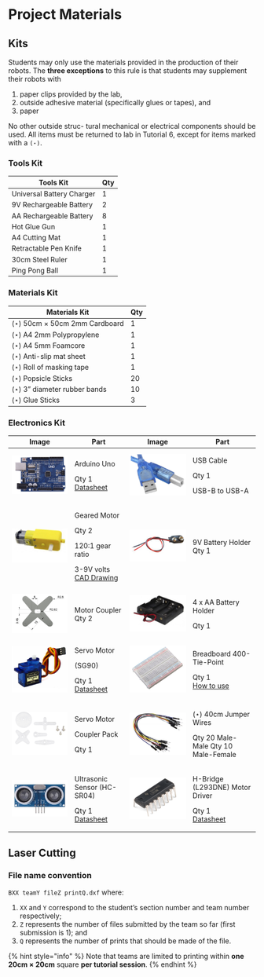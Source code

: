 # Project Materials

## Kits

Students may only use the materials provided in the production of their robots. The **three exceptions** to this rule is that students may supplement their robots with

1. paper clips provided by the lab,
2. outside adhesive material (specifically glues or tapes), and
3. paper

No other outside struc- tural mechanical or electrical components should be used. All items must be returned to lab in Tutorial 6, except for items marked with a `(⋆)`.

### Tools Kit

| Tools Kit                 | Qty |
| ------------------------- | --- |
| Universal Battery Charger | 1   |
| 9V Rechargeable Battery   | 2   |
| AA Rechargeable Battery   | 8   |
| Hot Glue Gun              | 1   |
| A4 Cutting Mat            | 1   |
| Retractable Pen Knife     | 1   |
| 30cm Steel Ruler          | 1   |
| Ping Pong Ball            | 1   |

### Materials Kit

| Materials Kit                 | Qty |
| ----------------------------- | --- |
| (⋆) 50cm × 50cm 2mm Cardboard | 1   |
| (⋆) A4 2mm Polypropylene      | 1   |
| (⋆) A4 5mm Foamcore           | 1   |
| (⋆) Anti-slip mat sheet       | 1   |
| (⋆) Roll of masking tape      | 1   |
| (⋆) Popsicle Sticks           | 20  |
| (⋆) 3” diameter rubber bands  | 10  |
| (⋆) Glue Sticks               | 3   |

### Electronics Kit

| Image                                                                                    | Part                                                                                                                                               | Image                                                                                | Part                                                                                                                                     |
| ---------------------------------------------------------------------------------------- | -------------------------------------------------------------------------------------------------------------------------------------------------- | ------------------------------------------------------------------------------------ | ---------------------------------------------------------------------------------------------------------------------------------------- |
| <img src="../.gitbook/assets/arduino.png" alt="" data-size="original">                   | <p>Arduino Uno</p><p>Qty 1<br><a href="https://store-usa.arduino.cc/products/arduino-uno-rev3/">Datasheet</a></p>                                  | <img src="../.gitbook/assets/usb-cable.png" alt="" data-size="original">             | <p>USB Cable</p><p>Qty 1</p><p>USB-B to USB-A</p>                                                                                        |
| <img src="../.gitbook/assets/motor.png" alt="" data-size="original">                     | <p>Geared Motor</p><p>Qty 2</p><p>120:1 gear ratio</p><p>3-9V volts<br><a href="https://grabcad.com/library/yellow-dc-motor-1">CAD Drawing</a></p> | <img src="../.gitbook/assets/9v-battery-holder.png" alt="" data-size="original">     | 9V Battery Holder Qty 1                                                                                                                  |
| ![](../.gitbook/assets/motor-coupler.png)                                                | <p>Motor Coupler<br>Qty 2</p>                                                                                                                      | <img src="../.gitbook/assets/4AA-battery-holder.png" alt="" data-size="original">    | <p>4 x AA Battery Holder</p><p>Qty 1</p>                                                                                                 |
| <img src="../.gitbook/assets/servo-motor.png" alt="" data-size="original">               | <p>Servo Motor</p><p>(SG90)</p><p>Qty 1<br><a href="http://www.ee.ic.ac.uk/pcheung/teaching/DE1_EE/stores/sg90_datasheet.pdf">Datasheet</a></p>    | <img src="../.gitbook/assets/breadboard.png" alt="" data-size="original">            | <p>Breadboard 400-Tie-Point</p><p>Qty 1<br><a href="https://learn.sparkfun.com/tutorials/how-to-use-a-breadboard/all">How to use</a></p> |
| <img src="../.gitbook/assets/servor-motor-coupler-pack.png" alt="" data-size="original"> | <p>Servo Motor</p><p>Coupler Pack</p><p>Qty 1</p>                                                                                                  | <img src="../.gitbook/assets/jumper-wires.png" alt="" data-size="original">          | <p>(⋆) 40cm Jumper Wires</p><p>Qty 20 Male-Male Qty 10 Male-Female</p>                                                                   |
| <img src="../.gitbook/assets/ultrasonic-sensor.png" alt="" data-size="original">         | <p>Ultrasonic Sensor (HC-SR04)</p><p>Qty 1<br><a href="https://cdn.sparkfun.com/datasheets/Sensors/Proximity/HCSR04.pdf">Datasheet</a></p>         | <img src="../.gitbook/assets/H-bridge-motor-driver.png" alt="" data-size="original"> | <p>H-Bridge (L293DNE) Motor Driver</p><p>Qty 1<br><a href="https://www.ti.com/lit/ds/symlink/l293.pdf">Datasheet</a></p>                 |

## Laser Cutting

### File name convention

`BXX teamY fileZ printQ.dxf` where:

1. `XX` and `Y` correspond to the student’s section number and team number respectively;
2. `Z` represents the number of files submitted by the team so far (first submission is 1); and
3. `Q` represents the number of prints that should be made of the file.

{% hint style="info" %}
Note that teams are limited to printing within **one 20cm × 20cm** square **per tutorial session**.
{% endhint %}
